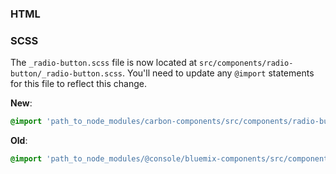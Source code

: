 ### HTML



### SCSS

The `_radio-button.scss` file is now located at `src/components/radio-button/_radio-button.scss`. You'll need to update any `@import` statements for this file to reflect this change.

**New**: 
```scss
@import 'path_to_node_modules/carbon-components/src/components/radio-button/radio-button';
```

**Old**: 
```scss
@import 'path_to_node_modules/@console/bluemix-components/src/components/radio-button/radio-button';
```

